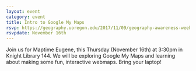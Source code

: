```yaml
---
layout: event
category: event
title: Intro to Google My Maps
rsvp: https://geography.uoregon.edu/2017/11/09/geography-awareness-week-2018-civil-rights/
rsvpdate: November 16th
---
```


Join us for Maptime Eugene, this Thursday (November 16th) at 3:30pm in Knight Library 144. We will be exploring Google My Maps and learning about making some fun, interactive webmaps. Bring your laptop!

